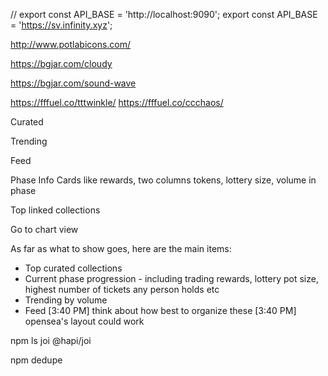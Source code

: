 // export const API_BASE = 'http://localhost:9090';
export const API_BASE = 'https://sv.infinity.xyz';

http://www.potlabicons.com/

<a href="https://www.freepik.com/free-photos-vectors/background" className="text-gray-500">

https://bgjar.com/cloudy

https://bgjar.com/sound-wave

https://fffuel.co/tttwinkle/
https://fffuel.co/ccchaos/

Curated

Trending

Feed

Phase Info
Cards like rewards, two columns
tokens, lottery size, volume in phase

Top linked collections

Go to chart view

As far as what to show goes, here are the main items:

- Top curated collections
- Current phase progression - including trading rewards, lottery pot size, highest number of tickets any person holds etc
- Trending by volume
- Feed
  [3:40 PM]
  think about how best to organize these
  [3:40 PM]
  opensea's layout could work

npm ls joi @hapi/joi

npm dedupe